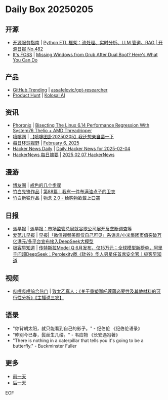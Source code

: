 # Daily Box 20250205

## 开源
- [开源服务指南](https://osguider.com/blog/) | [Python ETL 框架：流处理、实时分析、LLM 管道、RAG | 开源日报 No.482](https://osguider.com/blog/post/daily/daily-482/)
- [It's FOSS](https://itsfoss.com/) | [Missing Windows from Grub After Dual Boot? Here's What You Can Do](https://itsfoss.com/grub-os-prober/)

## 产品
- [GitHub Trending](https://github.com/trending?since=daily) | [assafelovic/gpt-researcher](https://github.com/assafelovic/gpt-researcher)
- [Product Hunt](https://www.producthunt.com) | [Kolosal AI](https://www.producthunt.com/posts/kolosal-ai)

## 资讯
- [Phoronix](https://www.phoronix.com/) | [Bisecting The Linux 6.14 Performance Regression With System76 Thelio + AMD Threadripper](https://www.phoronix.com/news/Linux-6.14-Regression-PM)
- [喷嚏网](http://www.dapenti.com/blog/blog.asp?subjectid=70&name=xilei) | [【喷嚏图卦20250205】我还想亲自凿一下](http://www.dapenti.com/blog/more.asp?name=xilei&id=184058)
- [每日环球视野](https://idai.ly/) | [February 6, 2025](http://m.idai.ly/se/a193iG?1738771200)
- [Hacker News Daily](https://www.daemonology.net/hn-daily/) | [Daily Hacker News for 2025-02-04](https://www.daemonology.net/hn-daily/2025-02-04.html)
- [HackerNews 每日摘要](https://www.supertechfans.com/cn) | [2025 02 07 HackerNews](https://supertechfans.com/cn/post/2025-02-07-HackerNews/)

## 漫游
- [博友圈](https://www.boyouquan.com/home) | [戒色的几个步骤](https://www.boyouquan.com/go?from=feed&link=https%3A%2F%2Fwww.buzhuse.com%2Fposts%2Fjiese%2F2025%2Fjie-se-de-ji-ge-bu-zhou%2F)
- [竹白先锋作品](https://www.zhubai.wiki/) | [第88篇｜我有一件布满油点子的卫衣](https://open.zhubai.wiki/a/l/t/z/pl/tunan/2498930957966143488)
- [竹白新锐作品](https://www.zhubai.wiki/) | [物念 2.0 - 给购物欲戴上口罩](https://open.zhubai.wiki/a/l/t/z/pl/kebafa/2498828531145789440)

## 日报
- [派早报](https://sspai.com/tag/%E6%B4%BE%E6%97%A9%E6%8A%A5) | [派早报：市场监管总局就谷歌公司展开反垄断调查等](https://sspai.com/post/96037)
- [爱范儿早报](https://www.ifanr.com/category/ifanrnews) | [早报|「微信视频美颜仅自己可见」系谣言/小米集团市值突破万亿港元/多平台宣布接入DeepSeek大模型](https://www.ifanr.com/1613562)
- [极客早知道](https://www.geekpark.net/column/74) | [传特斯拉Model Q 6月发布，仅15万元；全球模型新榜单，阿里千问超DeepSeek；Perplexity邀《硅谷》华人男星任首席安全官｜极客早知道](https://www.geekpark.net/news/345714)

## 视频
- [哔哩哔哩综合热门](https://www.bilibili.com/v/popular/all/) | [致太乙真人：《关于重塑哪吒莲藕必要性及其他材料的可行性分析》【主播说三农】](https://b23.tv/BV1QzP1emEXu)

## 语录
- "你背朝太阳，就只能看到自己的影子。" - 纪伯伦 《纪伯伦语录》
- "昨别今已春，鬓丝生几缕。" - 韦应物 《长安遇冯著》
- "There is nothing in a caterpillar that tells you it's going to be a butterfly." - Buckminster Fuller

## 更多
- [前一天](daily-box-20250204.md)
- [后一天](daily-box-20250206.md)

EOF